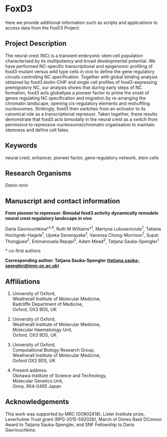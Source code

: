 # FoxD3

Here we provide additional information such as scripts and applications to access data from the FoxD3 Project.


## Project Description

The neural crest (NC) is a transient embryonic stem cell population characterised by its multipotency and broad developmental potential. 
We have performed NC-specific transcriptional and epigenomic profiling of foxd3-mutant versus wild type cells in vivo to define the gene regulatory circuits controlling NC specification. 
Together with global binding analysis obtained by foxd3 biotin-ChIP and single cell profiles of foxd3-expressing premigratory NC, our analysis shows that during early steps of NC formation, foxd3 acts globallyas a pioneer factor to prime the onset of genes regulating NC specification and migration by re-arranging the chromatin landscape, opening cis-regulatory elements and reshuffling nucleosomes. 
Strikingly, foxd3 then switches from an activator to its canonical role as a transcriptional repressor. 
Taken together, these results demonstrate that foxd3 acts bimodally in the neural crest as a switch from permissive to repressive nucleosome/chromatin organisation to maintain stemness and define cell fates.

## Keywords

neural crest, enhancer, pioneer factor, gene regulatory network, stem cells

## Research Organisms

*Danio rerio*

## Manuscript and contact information
**From pioneer to repressor: Bimodal foxd3 activity dynamically remodels neural crest regulatory landscape _in vivo_**

Daria Gavriouchkina\*<sup>1,4</sup>, Ruth M Williams\*<sup>1</sup>, Martyna Lukoseviciute<sup>1</sup>, Tatiana Hochgreb-Hagele<sup>1</sup>, Upeka Senanayake<sup>1</sup>, Vanessa Chong-Morrison<sup>1</sup>, Supat Thongjuea<sup>2</sup>, Emmanouela Repapi<sup>3</sup>, Adam Mead<sup>2</sup>, Tatjana Sauka-Spengler<sup>1</sup>

\* co-first authors

**Corresponding author: Tatjana Sauka-Spengler (tatjana.sauka-spengler@imm.ox.ac.uk)**

## Affiliations

1. University of Oxford,  
Weatherall Institute of Molecular Medicine,  
Radcliffe Department of Medicine,  
Oxford, OX3 9DS, UK 

2. University of Oxford,  
Weatherall Institute of Molecular Medicine,  
Molecular Haematology Unit,  
Oxford, OX3 9DS, UK 

3. University of Oxford,  
Computational Biology Research Group,  
Weatherall Institute of Molecular Medicine,  
Oxford OX3 9DS, UK 

4. Present address:  
Okinawa Institute of Science and Technology,  
Molecular Genetics Unit,  
Onna, 904-0495 Japan

## Acknowledgements

This work was supported by MRC (G0902418), Lister Institute prize, Leverhulme Trust grant (RPG-2015-592026), March of Dimes Basil OConnor Award to Tatjana Sauka-Spengler, and SNF Fellowship to Daria Gavriouchkina.
